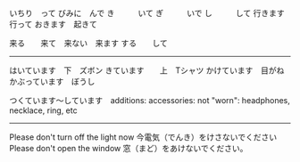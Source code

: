 いちり　って
びみに　んで
き　　　いて
ぎ　　　いで
し　　　して
行きます　行って
おきます　起きて

来る　　来て　来ない　来ます
する　　して

---

はいています　下　ズボン
きています　　上　Tシャツ
かけています　目がね
かぶっています　ぼうし

つくています〜しています　additions: accessories: not "worn": headphones, necklace, ring, etc

---

Please don't turn off the light now 今電気（でんき）をけさないでください
Please don't open the window 窓（まど）をあけないでください。
